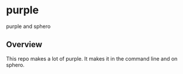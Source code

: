 # purple
purple and sphero

## Overview

This repo makes a lot of purple. It makes it in the command line and on sphero.